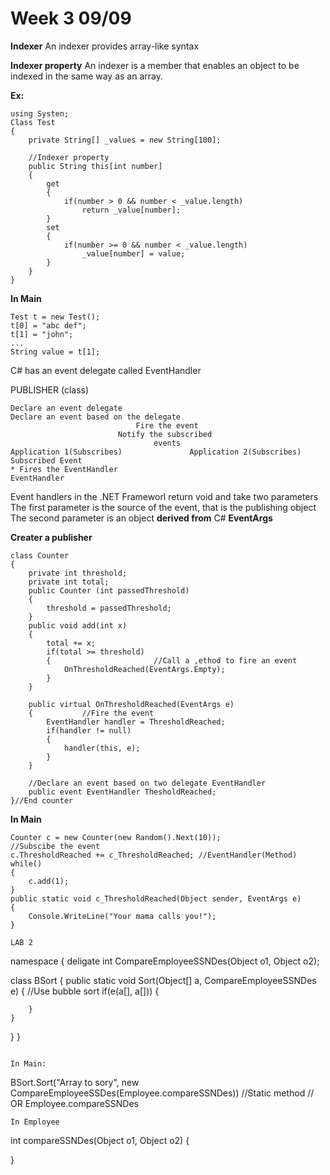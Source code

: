# Week 3 09/09

**Indexer**
	An indexer provides array-like syntax

**Indexer property**
	An indexer is a member that enables an object to be indexed in the same way as an array.

**Ex:**

```
using Systen;
Class Test
{
	private String[] _values = new String[100];

	//Indexer property
	public String this[int number]
	{
		get
		{
			if(number > 0 && number < _value.length)
				return _value[number];
		}
		set
		{
			if(number >= 0 && number < _value.length)
				_value[number] = value;
		}
	}
}
```
**In Main**
```
Test t = new Test();
t[0] = "abc def";
t[1] = "john";
...
String value = t[1];
```

C# has an event delegate called EventHandler

PUBLISHER (class)
```
Declare an event delegate
Declare an event based on the delegate
							Fire the event
						Notify the subscribed
								events
Application 1(Subscribes)				Application 2(Subscribes)
Subscribed Event
* Fires the EventHandler
EventHandler
```

Event handlers in the .NET Frameworl return void and take two parameters
The first parameter is the source of the event, that is the publishing object
The second parameter is an object **derived from** C# **EventArgs**

**Creater a publisher**
```
class Counter
{
	private int threshold;
	private int total;
	public Counter (int passedThreshold)
	{
		threshold = passedThreshold;
	}
	public void add(int x)
	{
		total += x;
		if(total >= threshold)
		{						//Call a ,ethod to fire an event
			OnThresholdReached(EventArgs.Empty);
		}
	}

	public virtual OnThresholdReached(EventArgs e)
	{			//Fire the event
		EventHandler handler = ThresholdReached;
		if(handler != null)
		{
			handler(this, e);
		}
	}

	//Declare an event based on two delegate EventHandler
	public event EventHandler ThesholdReached;
}//End counter
```
**In Main**
```
Counter c = new Counter(new Random().Next(10));
//Subscibe the event
c.ThresholdReached += c_ThresholdReached; //EventHandler(Method)
while()
{
	c.add(1);
}
public static void c_ThresholdReached(Object sender, EventArgs e)
{
	Console.WriteLine("Your mama calls you!");
}

LAB 2
```
namespace
{
deligate int CompareEmployeeSSNDes(Object o1, Object o2);

class BSort
{
	public static void Sort(Object[] a, CompareEmployeeSSNDes e)
	{
	//Use bubble sort
		if(e(a[], a[]))
		{

		}
	}
}
}
```

In Main:
```
BSort.Sort("Array to sory", new CompareEmployeeSSDes(Employee.compareSSNDes)) //Static method // OR Employee.compareSSNDes
```
In Employee
```
int compareSSNDes(Object o1, Object o2)
{
	
}







